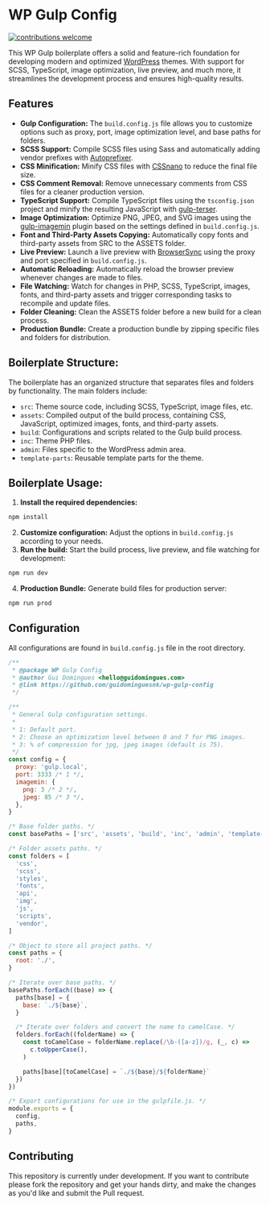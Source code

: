 # WP Gulp Config

[![contributions welcome](https://img.shields.io/badge/contributions-welcome-brightgreen)](https://egghead.io/courses/how-to-contribute-to-an-open-source-project-on-github)

This WP Gulp boilerplate offers a solid and feature-rich foundation for developing modern and optimized [WordPress](https://br.wordpress.org/) themes. With support for SCSS, TypeScript, image optimization, live preview, and much more, it streamlines the development process and ensures high-quality results.

## Features

- **Gulp Configuration:** The `build.config.js` file allows you to customize options such as proxy, port, image optimization level, and base paths for folders.
- **SCSS Support:** Compile SCSS files using Sass and automatically adding vendor prefixes with [Autoprefixer](https://github.com/postcss/autoprefixer).
- **CSS Minification:** Minify CSS files with [CSSnano](https://github.com/cssnano/cssnano) to reduce the final file size.
- **CSS Comment Removal:** Remove unnecessary comments from CSS files for a cleaner production version.
- **TypeScript Support:** Compile TypeScript files using the `tsconfig.json` project and minify the resulting JavaScript with [gulp-terser](https://github.com/duan602728596/gulp-terser).
- **Image Optimization:** Optimize PNG, JPEG, and SVG images using the [gulp-imagemin](https://github.com/sindresorhus/gulp-imagemin) plugin based on the settings defined in `build.config.js`.
- **Font and Third-Party Assets Copying:** Automatically copy fonts and third-party assets from SRC to the ASSETS folder.
- **Live Preview:** Launch a live preview with [BrowserSync](https://github.com/BrowserSync/browser-sync) using the proxy and port specified in `build.config.js`.
- **Automatic Reloading:** Automatically reload the browser preview whenever changes are made to files.
- **File Watching:** Watch for changes in PHP, SCSS, TypeScript, images, fonts, and third-party assets and trigger corresponding tasks to recompile and update files.
- **Folder Cleaning:** Clean the ASSETS folder before a new build for a clean process.
- **Production Bundle:** Create a production bundle by zipping specific files and folders for distribution.

## Boilerplate Structure:

The boilerplate has an organized structure that separates files and folders by functionality. The main folders include:

- `src`: Theme source code, including SCSS, TypeScript, image files, etc.
- `assets`: Compiled output of the build process, containing CSS, JavaScript, optimized images, fonts, and third-party assets.
- `build`: Configurations and scripts related to the Gulp build process.
- `inc`: Theme PHP files.
- `admin`: Files specific to the WordPress admin area.
- `template-parts`: Reusable template parts for the theme.

## Boilerplate Usage:

1. **Install the required dependencies:**
```sh
npm install
```
2. **Customize configuration:** Adjust the options in `build.config.js` according to your needs.
3. **Run the build:** Start the build process, live preview, and file watching for development:
```sh
npm run dev
```
4. **Production Bundle:** Generate build files for production server:
```sh
npm run prod
```

## Configuration
All configurations are found in `build.config.js` file in the root directory.

```js
/**
 * @package WP Gulp Config
 * @author Gui Domingues <hello@guidomingues.com>
 * @link https://github.com/guidominguesnk/wp-gulp-config
 */

/**
 * General Gulp configuration settings.
 *
 * 1: Default port.
 * 2: Choose an optimization level between 0 and 7 for PNG images.
 * 3: % of compression for jpg, jpeg images (default is 75).
 */
const config = {
  proxy: 'gulp.local',
  port: 3333 /* 1 */,
  imagemin: {
    png: 3 /* 2 */,
    jpeg: 85 /* 3 */,
  },
}

/* Base folder paths. */
const basePaths = ['src', 'assets', 'build', 'inc', 'admin', 'template-parts']

/* Folder assets paths. */
const folders = [
  'css',
  'scss',
  'styles',
  'fonts',
  'api',
  'img',
  'js',
  'scripts',
  'vendor',
]

/* Object to store all project paths. */
const paths = {
  root: './',
}

/* Iterate over base paths. */
basePaths.forEach((base) => {
  paths[base] = {
    base: `./${base}`,
  }

  /* Iterate over folders and convert the name to camelCase. */
  folders.forEach((folderName) => {
    const toCamelCase = folderName.replace(/\b-([a-z])/g, (_, c) =>
      c.toUpperCase(),
    )

    paths[base][toCamelCase] = `./${base}/${folderName}`
  })
})

/* Export configurations for use in the gulpfile.js. */
module.exports = {
  config,
  paths,
}
```

## Contributing
This repository is currently under development. If you want to contribute please fork the repository and get your hands dirty, and make the changes as you'd like and submit the Pull request.
